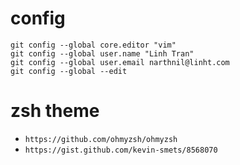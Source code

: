 # config

```
git config --global core.editor "vim"
git config --global user.name "Linh Tran"
git config --global user.email narthnil@linht.com
git config --global --edit
```

# zsh theme
* `https://github.com/ohmyzsh/ohmyzsh`
* `https://gist.github.com/kevin-smets/8568070`
